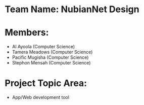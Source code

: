 # Team Name: NubianNet Design

# Members:
- Al Ayoola (Computer Science)
- Tamera Meadows (Computer Science)
- Pacific Mugisha (Computer Science)
- Stephon Mensah (Computer Science)

# Project Topic Area: 
- App/Web development tool
